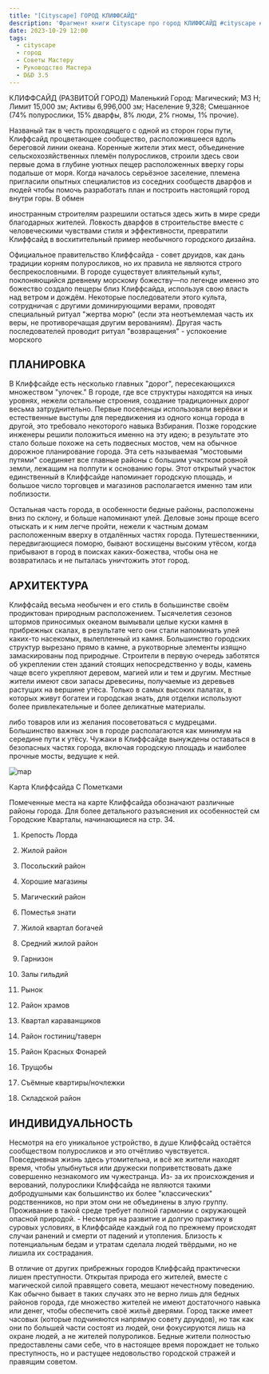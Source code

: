 ```yaml
---
title: "[Cityscape] ГОРОД КЛИФФСАЙД"
description: 'Фрагмент книги Cityscape про город КЛИФФСАЙД #cityscape #dnd35 #dnd #town #resource '
date: 2023-10-29 12:00
tags:
  - cityscape
  - город
  - Советы Мастеру
  - Руководство Мастера
  - D&D 3.5
---
```


КЛИФФСАЙД (РАЗВИТОЙ ГОРОД) Маленький Город: Магический; МЗ Н; Лимит 15,000 зм; Активы 6,996,000 зм; Население 9,328; Смешанное (74% полурослики, 15% дварфы, 8% люди, 2% гномы, 1% прочие).

Названый так в честь проходящего с одной из сторон горы пути, Клиффсайд процветающее сообщество, расположившееся вдоль береговой линии океана. Коренные жители этих мест, объединение сельскохозяйственных племён полуросликов, строили здесь свои первые дома в глубине уютных пещер расположенных вверху горы подальше от моря. Когда началось серьёзное заселение, племена пригласили опытных специалистов из соседних сообществ дварфов и людей чтобы помочь разработать план и построить настоящий город внутри горы. В обмен

иностранным строителям разрешили остаться здесь жить в мире среди благодарных жителей. Ловкость дварфов в строительстве вместе с человеческими чувствами стиля и эффективности, превратили Клиффсайд в восхитительный пример необычного городского дизайна.

Официальное правительство Клиффсайда - совет друидов, как дань традиции корням полуросликов, но их правила не являются строго беспрекословными. В городе существует влиятельный культ, поклоняющийся древнему морскому божеству—по легенде именно это божество создало пещеры близ Клиффсайда, используя свою власть над ветром и дождём. Некоторые последователи этого культа, сотрудничая с другими доминирующими верами, проводят специальный ритуал "жертва морю" (если эта неотъемлемая часть их веры, не противоречащая другим верованиям). Другая часть последователей проводит ритуал "возвращения" - успокоение морского

## ПЛАНИРОВКА

В Клиффсайде есть несколько главных "дорог", пересекающихся множеством "улочек." В городе, где все структуры находятся на иных уровнях, нежели остальные строения, создание традиционных дорог весьма затруднительно. Первые поселенцы использовали верёвки и естественные выступы для передвижения из одного конца города в другой, это требовало некоторого навыка Взбирания. Позже городские инженеры решили положиться именно на эту идею; в результате это стало больше похоже на сеть подвесных мостов, чем на обычное дорожное планирование города. Эта сеть называемая "мостовыми путями" соединяет все главные районы с большим участком ровной земли, лежащим на полпути к основанию горы. Этот открытый участок единственный в Клиффсайде напоминает городскую площадь, и большое число торговцев и магазинов располагается именно там или поблизости.

Остальная часть города, в особенности бедные районы, расположены вниз по склону, и больше напоминают улей. Деловые зоны проще всего отыскать и к ним легче пройти, нежели к частным домам расположенным вверху в отдалённых частях города. Путешественники, передвигающиеся поморю, бывают восхищены высоким утёсом, когда прибывают в город в поисках каких-божества, чтобы она не возвратилась и не пыталась уничтожить этот город.

## АРХИТЕКТУРА    

Клиффсайд весьма необычен и его стиль в большинстве своём продиктован природным расположением. Тысячелетия сезонов штормов приносимых океаном вымывали целые куски камня в прибрежных скалах, в результате чего они стали напоминать улей каких-то насекомых, вылепленный из камня. Большинство городских структур вырезано прямо в камне, а рукотворные элементы изящно замаскированы под природные. Строители в первую очередь заботятся об укреплении стен зданий стоящих непосредственно у воды, камень чаще всего укрепляют деревом, магией или и тем и другим. Местные жители имеют свои запасы древесины, получаемые из деревьев растущих на вершине утёса. Только в самых высоких палатах, в которых живут богатеи и городская знать, для отделки используют более привлекательные и более деликатные материалы.

либо товаров или из желания посоветоваться с мудрецами. Большинство важных зон в городе располагаются как минимум на середине пути к утёсу. Чужаки в Клиффсайде вынуждены оставаться в безопасных частях города, включая городскую площадь и наиболее прочные мосты, ведущие к ней.

![map](https://cyborgsandmages.com/images/cityscape-cliffside.webp)

Карта Клиффсайда С Пометками


Помеченные места на карте Клиффсайда обозначают различные районы города. Для более детального разъяснения их особенностей см Городские Кварталы, начинающиеся на стр. 34.

1. Крепость Лорда
    
2. Жилой район
    
3. Посольский район
    
4. Хорошие магазины
    
5. Магический район
    

6. Поместья знати

1. Жилой квартал богачей
    
2. Средний жилой район
    
3. Гарнизон
    
4. Залы гильдий
    
5. Рынок
    
6. Район храмов
    
7. Квартал караванщиков
    
8. Район гостиниц/таверн
    
9. Район Красных Фонарей
    
10. Трущобы
    
11. Съёмные квартиры/ночлежки
    
12. Складской район
    

## ИНДИВИДУАЛЬНОСТЬ

Несмотря на его уникальное устройство, в душе Клиффсайд остаётся сообществом полуросликов и это отчётливо чувствуется. Повседневная жизнь здесь утомительна, и всё же жители находят время, чтобы улыбнуться или дружески поприветствовать даже совершенно незнакомого им чужестранца. Из- за их происхождения и верований, полурослики Клиффсайда не являются такими добродушными как большинство их более "классических" родственников, но при этом они не объединены в злую группу. Проживание в такой среде требует полной гармонии с окружающей опасной природой. - Несмотря на развитие и долгую практику в суровых условиях, в Клиффсайде каждый год по прежнему происходят случаи ранений и смерти от падений и утопления. Близость к потенциальным бедам и утратам сделала людей твёрдыми, но не лишила их сострадания.

В отличие от других прибрежных городов Клиффсайд практически лишен преступности. Открытая природа его жителей, вместе с магической силой правящего совета, мешают нечестному поведению. Как обычно бывает в таких случаях это не верно лишь для бедных районов города, где множество жителей не имеют достаточного навыка или денег, чтобы обеспечить своё жильё дверями. Город также имеет часовых (которые подчиняются напрямую совету друидов), но так как они по большей части состоят из людей, они фокусируются лишь на охране людей, а не жителей полуроликов. Бедные жители полностью предоставлены сами себе, что в настоящее время порождает не только преступность, но и растущее недовольство городской стражей и правящим советом.
